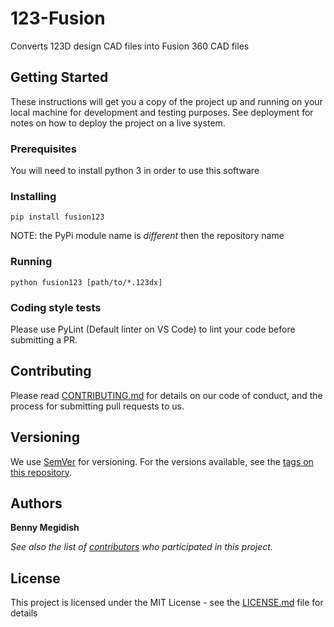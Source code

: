 # 123-Fusion
Converts 123D design CAD files into Fusion 360 CAD files

<!-- ___
🚧**NOTE:** this repository is still a work in progress, it has not been deployed to PyPi yet. In order to use it, please execute the converter script directly.
```
python converter.py [path/to/*.123dx]
```

* _if no file path is provided, the script will use the current script directory_
___ -->

## Getting Started

These instructions will get you a copy of the project up and running on your local machine for development and testing purposes. See deployment for notes on how to deploy the project on a live system.

### Prerequisites

You will need to install python 3 in order to use this software

### Installing

```
pip install fusion123
```
NOTE: the PyPi module name is _different_ then the repository name

### Running

```
python fusion123 [path/to/*.123dx]
```

<!-- * _file path is mandatory_ -->

<!-- 
Explain how to run the automated tests for this system

### Break down into end to end tests

Explain what these tests test and why

```
Give an example
``` -->

### Coding style tests

Please use PyLint (Default linter on VS Code) to lint your code before submitting a PR.
<!-- 
## Deployment

Add additional notes about how to deploy this on a live system

## Built With

* [Dropwizard](http://www.dropwizard.io/1.0.2/docs/) - The web framework used
* [Maven](https://maven.apache.org/) - Dependency Management
* [ROME](https://rometools.github.io/rome/) - Used to generate RSS Feeds -->

## Contributing

Please read [CONTRIBUTING.md](https://github.com/bennymeg/123-Fusion/CONTRIBUTING.md) for details on our code of conduct, and the process for submitting pull requests to us.

## Versioning

We use [SemVer](http://semver.org/) for versioning. For the versions available, see the [tags on this repository](https://github.com/bennymeg/123-Fusion/tags). 

## Authors

**Benny Megidish**

_See also the list of [contributors](https://github.com/bennymeg/123-Fusion/contributors) who participated in this project._

## License

This project is licensed under the MIT License - see the [LICENSE.md](LICENSE) file for details

<!-- ## Acknowledgments

* Hat tip to anyone whose code was used
* Inspiration
* etc -->

